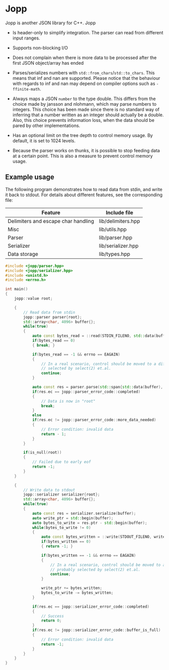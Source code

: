 # Jopp

Jopp is another JSON library for C++. Jopp

* Is header-only to simplify integration. The parser can read from different input ranges.

* Supports non-blocking I/O

* Does not complain when there is more data to be processed after the first JSON object/array has
ended

* Parses/serializes numbers with `std::from_chars`/`std::to_chars`. This means that inf and nan are
supported. Please notice that the behaviour with regards to inf and nan may depend on compiler
options such as `-ffinite-math`.

* Always maps a JSON `number` to the type double. This differs from the choice made by jansson and
nlohmann, which may parse numbers to integers. This choice has been made since there is no standard
way of inferring that a number written as an integer should actually be a double. Also, this choice
prevents information loss, when the data should be pared by other implementations.

* Has an optional limit on the tree depth to control memory usage. By default, it is set
to 1024 levels.

* Because the parser works on thunks, it is possible to stop feeding data at a certain point. This
is also a measure to prevent control memory usage.

## Example usage

The following program demonstrates how to read data from stdin, and write it back to stdout. For details about different features, see the corresponding file:

| Feature                             | Include file       |
| ----------------------------------- | ------------------ |
| Delimiters and escape char handling | lib/delimiters.hpp |
| Misc                                | lib/utils.hpp      |
| Parser                              | lib/parser.hpp     |
| Serializer                          | lib/serializer.hpp |
| Data storage                        | lib/types.hpp      |

```c++
#include <jopp/parser.hpp>
#include <jopp/serializer.hpp>
#include <unistd.h>
#include <errno.h>

int main()
{
	jopp::value root;

	{
		// Read data from stdin
		jopp::parser parser{root};
		std::array<char, 4096> buffer{};
		while(true)
		{
			auto const bytes_read = ::read(STDIN_FILENO, std::data(buffer), std::size(buffer));
			if(bytes_read == 0)
			{ break; }

			if(bytes_read == -1 && errno == EAGAIN)
			{
				// In a real scenario, control should be moved to a different procedure, probably
				// selected by select(2) et.al.
				continue;
			}

			auto const res = parser.parse(std::span{std::data(buffer), static_cast<size_t>(bytes_read)});
			if(res.ec == jopp::parser_error_code::completed)
			{
				// Data is now in "root"
				break;
			}
			else
			if(res.ec != jopp::parser_error_code::more_data_needed)
			{
				// Error condition: invalid data
				return - 1;
			}
		}

		if(is_null(root))
		{
			// Failed due to early eof
			return -1;
		}
	}

	{
		// Write data to stdout
		jopp::serializer serializer{root};
		std::array<char, 4096> buffer{};
		while(true)
		{
			auto const res = serializer.serialize(buffer);
			auto write_ptr = std::begin(buffer);
			auto bytes_to_write = res.ptr - std::begin(buffer);
			while(bytes_to_write != 0)
			{
				auto const bytes_written = ::write(STDOUT_FILENO, write_ptr, bytes_to_write);
				if(bytes_written == 0)
				{ return -1; }

				if(bytes_written == -1 && errno == EAGAIN)
				{
					// In a real scenario, control should be moved to a different procedure,
					// probably selected by select(2) et.al.
					continue;
				}

				write_ptr += bytes_written;
				bytes_to_write -= bytes_written;
			}

			if(res.ec == jopp::serializer_error_code::completed)
			{
				// Success
				return 0;
			}
			if(res.ec != jopp::serializer_error_code::buffer_is_full)
			{
				// Error condition: invalid data
				return -1;
			}
		}
	}
}
```
